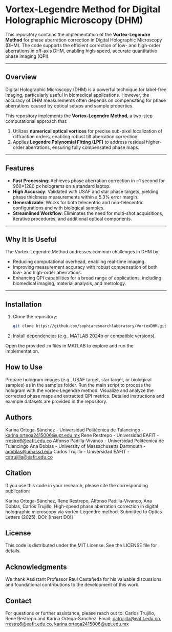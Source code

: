 # Vortex-Legendre Method for Digital Holographic Microscopy (DHM)

This repository contains the implementation of the **Vortex-Legendre Method** for phase aberration correction in Digital Holographic Microscopy (DHM). The code supports the efficient correction of low- and high-order aberrations in off-axis DHM, enabling high-speed, accurate quantitative phase imaging (QPI).

---

## Overview

Digital Holographic Microscopy (DHM) is a powerful technique for label-free imaging, particularly useful in biomedical applications. However, the accuracy of DHM measurements often depends on compensating for phase aberrations caused by optical setups and sample properties.

This repository implements the **Vortex-Legendre Method**, a two-step computational approach that:
1. Utilizes **numerical optical vortices** for precise sub-pixel localization of diffraction orders, enabling robust tilt aberration correction.
2. Applies **Legendre Polynomial Fitting (LPF)** to address residual higher-order aberrations, ensuring fully compensated phase maps.

---

## Features

- **Fast Processing**: Achieves phase aberration correction in ~1 second for 960×1280 px holograms on a standard laptop.
- **High Accuracy**: Validated with USAF and star phase targets, yielding phase thickness measurements within a 5.3% error margin.
- **Generalizable**: Works for both telecentric and non-telecentric configurations and with biological samples.
- **Streamlined Workflow**: Eliminates the need for multi-shot acquisitions, iterative procedures, and additional optical components.

---

## Why It Is Useful

The Vortex-Legendre Method addresses common challenges in DHM by:
- Reducing computational overhead, enabling real-time imaging.
- Improving measurement accuracy with robust compensation of both low- and high-order aberrations.
- Enhancing QPI capabilities for a broad range of applications, including biomedical imaging, material analysis, and metrology.

---

## Installation

1. Clone the repository:
   ```bash
   git clone https://github.com/sophiaresearchlaboratory/VortexDHM.git
2. Install dependencies (e.g., MATLAB 2024b or compatible versions).

Open the provided .m files in MATLAB to explore and run the implementation.

## How to Use

Prepare hologram images (e.g., USAF target, star target, or biological samples) as in the samples folder.
Run the main script to process the hologram with the vortex-Legendre method.
Visualize and analyze the corrected phase maps and extracted QPI metrics.
Detailed instructions and example datasets are provided in the repository.

## Authors
Karina Ortega-Sánchez - Universidad Politécnica de Tulancingo - karina.ortega2415006@upt.edu.mx 
Rene Restrepo - Universidad EAFIT - rrestre6@eafit.edu.co
Alfonso Padilla-Vivanco - Universidad Politécnica de Tulancingo
Ana Doblas - University of Massachusetts Dartmouth - adoblas@umassd.edu
Carlos Trujillo - Universidad EAFIT - catrujilla@eafit.edu.co

## Citation
If you use this code in your research, please cite the corresponding publication:

Karina Ortega-Sánchez, Rene Restrepo, Alfonso Padilla-Vivanco, Ana Doblas, Carlos Trujillo, High-speed phase aberration correction in digital holographic microscopy via vortex-Legendre method. Submitted to Optics Letters (2025). DOI: [Insert DOI]

## License
This code is distributed under the MIT License. See the LICENSE file for details.

## Acknowledgments
We thank Assistant Professor Raul Castañeda for his valuable discussions and foundational contributions to the development of this work.

## Contact
For questions or further assistance, please reach out to: Carlos Trujillo, René Restrepo and Karina Ortega-Sanchez.
Email: catrujilla@eafit.edu.co, rrestre6@eafit.edu.co, karina.ortega2415006@upt.edu.mx
